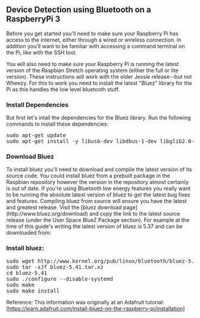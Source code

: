 <h2>Device Detection using Bluetooth on a RaspberryPi 3</h2>
Before you get started you'll need to make sure your Raspberry Pi has access to the internet, either through a wired or wireless connection.  In addition you'll want to be familiar with accessing a command terminal on the Pi, like with the SSH tool.

You will also need to make sure your Raspberry Pi is running the latest version of the Raspbian Stretch operating system (either the full or lite version).  These instructions will work with the older Jessie release--but not Wheezy.
For this to work you need to install the latest "Bluez" library for the Pi as this handles the low level bluetooth stuff.

<h3>Install Dependencies</h3>
But first let's intall the dependencies for the Bluez library. Run the following commands to install these dependencies:
<pre>
sudo apt-get update
sudo apt-get install -y libusb-dev libdbus-1-dev libglib2.0-dev libudev-dev libical-dev libreadline-dev
</pre>

<h3>Download Bluez</h3>
To install bluez you'll need to download and compile the latest version of its source code.  You could install bluez from a prebuilt package in the Raspbian repository however the version in the repository almost certainly is out of date.  If you're using Bluetooth low energy features you really want to be running the absolute latest version of bluez to get the latest bug fixes and features.  Compiling bluez from source will ensure you have the latest and greatest release.
Visit the [bluez download page](http://www.bluez.org/download) and copy the link to the latest source release (under the User Space BlueZ Package section).  For example at the time of this guide's writing the latest version of bluez is 5.37 and can be downloaded from: 


<h3>Install bluez:</h3>

<pre>
sudo wget http://www.kernel.org/pub/linux/bluetooth/bluez-5.41.tar.xz
sudo tar -xJf bluez-5.41.tar.xz
cd bluez-5.41
sudo ./configure --disable-systemd 
sudo make 
sudo make install
</pre>

Reference:
This information was originally at an Adafruit tutorial:
[https://learn.adafruit.com/install-bluez-on-the-raspberry-pi/installation]
